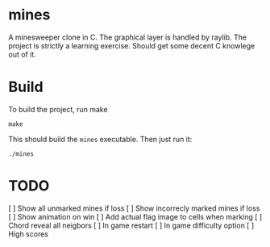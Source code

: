 # mines

A minesweeper clone in C. The graphical layer is handled by raylib.
The project is strictly a learning exercise. Should get some decent C knowlege
out of it.

# Build

To build the project, run make

``` shell
make
```

This should build the `mines` executable. Then just run it:

``` shell
./mines
```

# TODO

[ ] Show all unmarked mines if loss
[ ] Show incorrecly marked mines if loss
[ ] Show animation on win
[ ] Add actual flag image to cells when marking
[ ] Chord reveal all neigbors
[ ] In game restart
[ ] In game difficulty option
[ ] High scores
